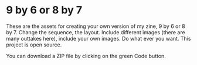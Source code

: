 # 9 by 6 or 8 by 7

These are the assets for creating your own version of my zine, 9 by 6 or 8 by 7. Change the sequence, the layout. Include different images (there are many outtakes here), include your own images. Do what ever you want. This project is open source.

You can download a ZIP file by clicking on the green Code button.
